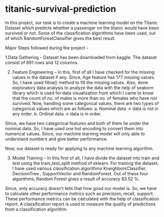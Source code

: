 # titanic-survival-prediction

In this project, our task is to create a machine learning model on the Titanic Dataset which predicts whether a passenger on the titanic would have been survived or not. Some of the classification algorithms have been used, out of which RandomForestClassifier gives the best result.

Major Steps followed during the project -

1.Data Gathering – Dataset has been downloaded from kaggle. The dataset consist of 891 rows and 12 columns.

2. Feature Engineering – In this, first of all I have checked for the missing values in the dataset if any. Since, Age feature has 177 missing values. So,
I have used fillna() method to fill the missing values.
Also, done exploratory data analysis to analyze the data with the help of seaborn library which is used for data visualization from which I came to know that the count of no. of males is more than no. of females who have not survived.
Now, handling some categorical values, there are two types of categorical values which are as follows:
a. Nominal data → data is not in any order.
b. Ordinal data → data is in order.

Since, we have two categorical features and both of them lie under the nominal data. So, I have used one hot encoding to convert them into numerical values.
Since, our machine learning model will only able to understand numbers and give better performance.

Now, our dataset is ready for applying to any machine learning algorithm.

3. Model Training – In this first of all, I have divide the dataset into train and test using the train_test_split method of sklearn.
For training the dataset, I have used various classification algorithms KneighborsClassifier, DecisionTree , SupportVector and RandomForest. Out of these four algorithms, Random Forest gives a result of accuracy 83.52 %.

Since, only accuracy doesn’t tells that how good our model is. So, we have to calculate other performance metrics such as precision, recall, support. These performance metrics can be calculated with the help of classification report.
A classification report is used to measure the quality of predictions from a classification algorithm.
